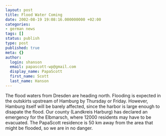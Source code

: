 ```yaml
---
layout: post
title: Flood Water Coming
date: 2002-08-19 19:08:16.000000000 +02:00
categories:
- german news
tags: []
status: publish
type: post
published: true
meta: {}
author:
  login: shanson
  email: papascott-wp@gmail.com
  display_name: PapaScott
  first_name: Scott
  last_name: Hanson
---
```

<p>The flood waters from Dresden are heading north. Flooding is expected in the outskirts upstream of Hamburg by Thursday or Friday. However, Hamburg itself will be barely affected, since the harbor is large enough to disapate the flood. Our county (Landkreis Harburg) has declared an emergency for the Elbmarsch, where 12000 residents may have to be evacuated. The PapaScott residence is 50 km away from the area that might be flooded, so we are in no danger.</p>
